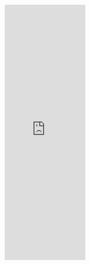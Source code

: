 <center>
  <iframe width="50%" height="800" src="https://www.youtube.com/embed/auf5RljQ4NE" frameborder="0" allowfullscreen></iframe>
</center>

   
